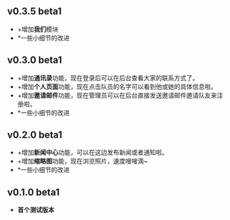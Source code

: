## v0.3.5 beta1
- +增加**我们**模块
- *一些小细节的改进

## v0.3.0 beta1
- +增加**通讯录**功能，现在登录后可以在后台查看大家的联系方式了。
- +增加**个人页面**功能，现在点击队员的名字可以看到他或她的具体信息啦。
- +增加**邀请邮件**功能，现在管理员可以在后台直接发送邀请邮件邀请队友来注册啦。
- *一些小细节的改进

## v0.2.0 beta1
- +增加**新闻中心**功能，可以在这边发布新闻或者通知啦。
- +增加**缩略图**功能，现在浏览照片，速度嗖嗖滴~
- *一些小细节的改进

## v0.1.0 beta1
- **首个测试版本**

